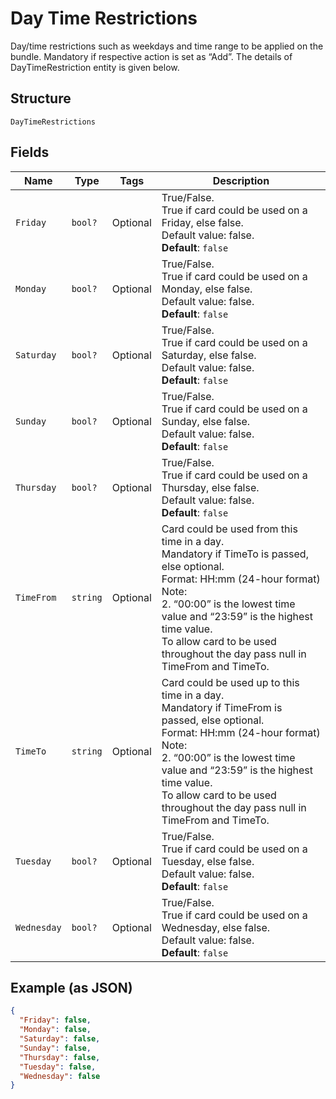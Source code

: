 
# Day Time Restrictions

Day/time restrictions such as weekdays and time range to be applied on the bundle.
Mandatory if respective action is set as “Add”.
The details of DayTimeRestriction entity is given below.

## Structure

`DayTimeRestrictions`

## Fields

| Name | Type | Tags | Description |
|  --- | --- | --- | --- |
| `Friday` | `bool?` | Optional | True/False.<br>True if card could be used on a Friday, else false.<br>Default value: false.<br>**Default**: `false` |
| `Monday` | `bool?` | Optional | True/False.<br>True if card could be used on a Monday, else false.<br>Default value: false.<br>**Default**: `false` |
| `Saturday` | `bool?` | Optional | True/False.<br>True if card could be used on a Saturday, else false.<br>Default value: false.<br>**Default**: `false` |
| `Sunday` | `bool?` | Optional | True/False.<br>True if card could be used on a Sunday, else false.<br>Default value: false.<br>**Default**: `false` |
| `Thursday` | `bool?` | Optional | True/False.<br>True if card could be used on a Thursday, else false.<br>Default value: false.<br>**Default**: `false` |
| `TimeFrom` | `string` | Optional | Card could be used from this time in a day.<br>Mandatory if TimeTo is passed, else optional.<br>Format: HH:mm (24-hour format)<br>Note:<br>2.	“00:00” is the lowest time value and “23:59” is the highest time value.<br>To allow card to be used throughout the day pass null in TimeFrom and TimeTo. |
| `TimeTo` | `string` | Optional | Card could be used up to this time in a day.<br>Mandatory if TimeFrom is passed, else optional.<br>Format: HH:mm (24-hour format)<br>Note:<br>2.	“00:00” is the lowest time value and “23:59” is the highest time value.<br>To allow card to be used throughout the day pass null in TimeFrom and TimeTo. |
| `Tuesday` | `bool?` | Optional | True/False.<br>True if card could be used on a Tuesday, else false.<br>Default value: false.<br>**Default**: `false` |
| `Wednesday` | `bool?` | Optional | True/False.<br>True if card could be used on a Wednesday, else false.<br>Default value: false.<br>**Default**: `false` |

## Example (as JSON)

```json
{
  "Friday": false,
  "Monday": false,
  "Saturday": false,
  "Sunday": false,
  "Thursday": false,
  "Tuesday": false,
  "Wednesday": false
}
```


